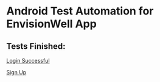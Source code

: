 # Android Test Automation for EnvisionWell App

## Tests Finished:
[Login Successful](https://github.com/Zidiam/EnvisionWell-Android-App-Automation/blob/main/EnvisionWell%20Test%20Automation/tests/login.test.js)

[Sign Up](https://github.com/Zidiam/EnvisionWell-Android-App-Automation/blob/main/EnvisionWell%20Test%20Automation/tests/signup.test.js)
